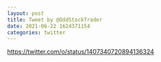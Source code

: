 ```yaml
--- 
layout: post 
title: Tweet by @OddStockTrader 
date: 2021-06-22 1624371154 
categories: twitter 
--- 
```

https://twitter.com/o/status/1407340720894136324